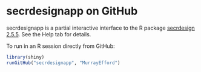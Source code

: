 # secrdesignapp on GitHub

secrdesignapp is a partial interactive interface to the R package [secrdesign 2.5.5](https://CRAN.R-project.org/package=secrdesign). See the Help tab for details.

To run in an R session directly from GitHub:

```r
library(shiny)
runGitHub("secrdesignapp", "MurrayEfford")
```
